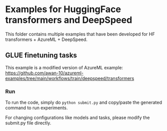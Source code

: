 # Examples for HuggingFace transformers and DeepSpeed 

This folder contains multiple examples that have been developed for HF transformers + AzureML + DeepSpeed.

## GLUE finetuning tasks
This example is a modified version of AzureML example: https://github.com/awan-10/azureml-examples/tree/main/workflows/train/deepspeed/transformers

### Run 
To run the code, simply do ```python submit.py``` and copy/paste the generated command to run experiments. 

For changing configurations like models and tasks, please modify the submit.py file directly. 
